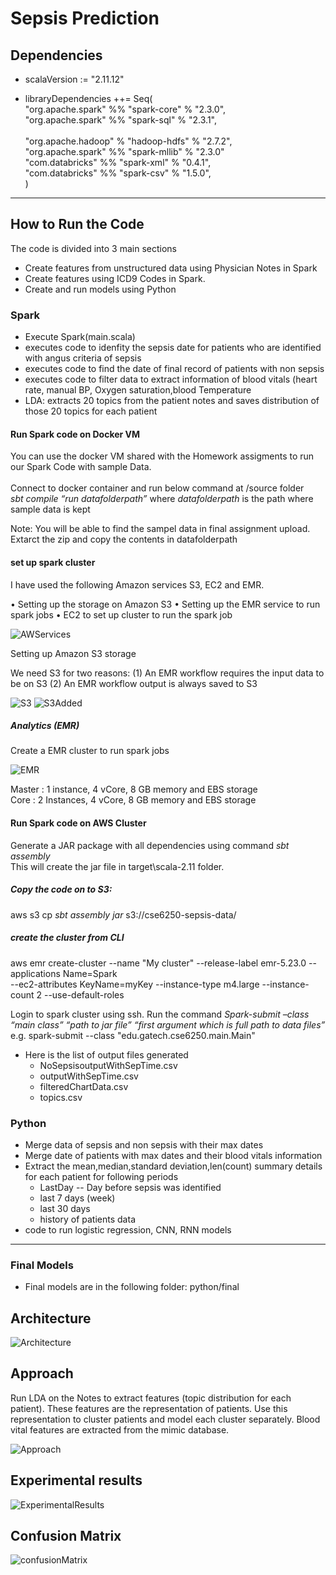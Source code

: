 # Sepsis Prediction


## Dependencies <br>
* scalaVersion := "2.11.12" <br>
 

* libraryDependencies ++= Seq(<br>
  "org.apache.spark" %% "spark-core" % "2.3.0", <br>
  "org.apache.spark" %% "spark-sql" % "2.3.1",<br><br>
  "org.apache.hadoop" % "hadoop-hdfs" % "2.7.2",<br>
  "org.apache.spark" %% "spark-mllib" % "2.3.0"<br>
   "com.databricks" %% "spark-xml" % "0.4.1",<br>
  "com.databricks" %% "spark-csv" % "1.5.0",<br>
)

-----

## How to Run the Code <br>
The code is divided into 3 main sections
 * Create features from unstructured data using Physician Notes in Spark
 * Create features using ICD9 Codes in Spark.
 * Create and run models using Python  
 
 ### Spark
  * Execute Spark(main.scala)
  * executes code to idenfity the sepsis date for patients who are identified with angus criteria of sepsis
  * executes code to find the date of final record of patients with non sepsis
  * executes code to filter data to extract information of blood vitals (heart rate, manual BP, Oxygen saturation,blood Temperature
  * LDA: extracts 20 topics from the patient notes and saves distribution of those 20 topics for each patient
 
  #### Run Spark code on Docker VM
   You can use the docker VM shared with the Homework assigments to run our Spark Code with sample Data.<br>   
   Connect to docker container and run below command at /source folder<br>
   *sbt compile “run datafolderpath”* where *datafolderpath* is the path where sample data is kept <br>
   
   Note: You will be able to find the sampel data in final assignment upload. Extarct the zip and copy the contents in datafolderpath<br>
   
   #### set up spark cluster
   
   I have used the following Amazon services S3, EC2 and EMR.

•	Setting up the storage on Amazon S3
•	Setting up the EMR service to run spark jobs
•	EC2 to set up cluster to run the spark job

![AWServices](https://github.com/vidiga3/SepsisPrediction/blob/master/SparkServices.png)

Setting up Amazon S3 storage

We need S3 for two reasons: 
(1) An EMR workflow requires the input data to be on S3
(2) An EMR workflow output is always saved to S3

![S3](https://github.com/vidiga3/SepsisPrediction/blob/master/S3.png)
![S3Added](https://github.com/vidiga3/SepsisPrediction/blob/master/S3Added.png)

 ##### Analytics (EMR)

 Create a EMR cluster to run spark jobs <br>

![EMR](https://github.com/vidiga3/SepsisPrediction/blob/master/EMR.png)

Master :  1 instance, 4 vCore, 8 GB memory and EBS storage <br>
Core :  2 Instances,  4 vCore, 8 GB memory and EBS storage <br>

 
  #### Run Spark code on AWS Cluster
  
  Generate a JAR package with all dependencies using command *sbt assembly*  
  This will create the jar file in target\scala-2.11  folder.<br>
  
  ##### Copy the code on to S3:
  
  aws s3 cp *sbt assembly jar* s3://cse6250-sepsis-data/ 
  
 
  ##### create the cluster from CLI
  
  aws emr create-cluster --name "My cluster" --release-label emr-5.23.0 --applications Name=Spark \
--ec2-attributes KeyName=myKey --instance-type m4.large --instance-count 2 --use-default-roles

  
  Login to spark cluster using ssh.
   Run the command *Spark-submit –class “main class” “path to jar file” “first argument which is full path to data files”*
   e.g. spark-submit --class "edu.gatech.cse6250.main.Main"  

   * Here is the list of output files generated
     * NoSepsisoutputWithSepTime.csv
     * outputWithSepTime.csv
     * filteredChartData.csv
     * topics.csv
       
 
### Python
  * Merge data of sepsis and non sepsis with their max dates
  * Merge date of patients with max dates and their blood vitals information
  * Extract the mean,median,standard deviation,len(count) summary details for each patient for following periods 
    * LastDay -- Day before sepsis was identified
    * last 7 days (week)
    * last 30 days
    * history of patients data
  * code to run logistic regression, CNN, RNN models
  
---

### Final Models
  * Final models are in the following folder: python/final
  

## Architecture

![Architecture](https://github.com/vidiga3/SepsisPrediction/blob/master/Architecture.png)


## Approach

Run LDA on the Notes to extract features (topic distribution for each patient). These features are the representation of patients. Use this representation to cluster patients and model each cluster separately.
Blood vital features are extracted from the mimic database. <br>

![Approach](https://github.com/vidiga3/SepsisPrediction/blob/master/Approach.png)

## Experimental results

![ExperimentalResults](https://github.com/vidiga3/SepsisPrediction/blob/master/ExperimentResults.png)

## Confusion Matrix
![confusionMatrix](https://github.com/vidiga3/SepsisPrediction/blob/master/ConfusionMatrix.png)




    
